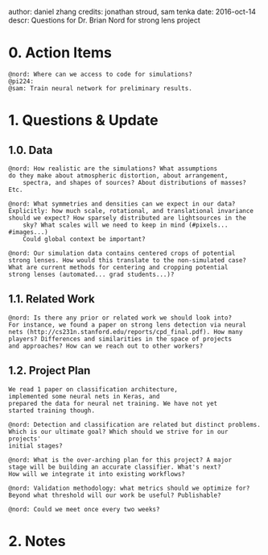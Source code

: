 author: daniel zhang
credits: jonathan stroud, sam tenka
date: 2016-oct-14
descr: Questions for Dr. Brian Nord for strong lens project


# 0. Action Items

	@nord: Where can we access to code for simulations?
	@pi224:  
	@sam: Train neural network for preliminary results. 

# 1. Questions & Update

## 1.0. Data

	@nord: How realistic are the simulations? What assumptions
	do they make about atmospheric distortion, about arrangement,
        spectra, and shapes of sources? About distributions of masses?
	Etc.

	@nord: What symmetries and densities can we expect in our data?
	Explicitly: how much scale, rotational, and translational invariance
	should we expect? How sparsely distributed are lightsources in the
        sky? What scales will we need to keep in mind (#pixels... #images...)
        Could global context be important? 

	@nord: Our simulation data contains centered crops of potential
	strong lenses. How would this translate to the non-simulated case?
	What are current methods for centering and cropping potential
	strong lenses (automated... grad students...)? 

## 1.1. Related Work

	@nord: Is there any prior or related work we should look into?
	For instance, we found a paper on strong lens detection via neural 
	nets (http://cs231n.stanford.edu/reports/cpd_final.pdf). How many
	players? Differences and similarities in the space of projects
	and approaches? How can we reach out to other workers?

## 1.2. Project Plan

	We read 1 paper on classification architecture,
	implemented some neural nets in Keras, and
	prepared the data for neural net training. We have not yet
	started training though.

	@nord: Detection and classification are related but distinct problems.
	Which is our ultimate goal? Which should we strive for in our projects'
	initial stages?

	@nord: What is the over-arching plan for this project? A major
	stage will be building an accurate classifier. What's next?
	How will we integrate it into existing workflows?

	@nord: Validation methodology: what metrics should we optimize for?
	Beyond what threshold will our work be useful? Publishable?

	@nord: Could we meet once every two weeks?

# 2. Notes



